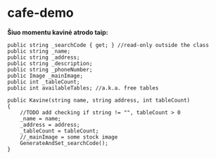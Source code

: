 # cafe-demo

**Šiuo momentu kavinė atrodo taip:**

    public string _searchCode { get; } //read-only outside the class
    public string _name;
    public string _address;
    public string _description;
    public string _phoneNumber;
    public Image _mainImage;
    public int _tableCount;
    public int availableTables; //a.k.a. free tables

    public Kavine(string name, string address, int tableCount)
    {
        //TODO add checking if string != "", tableCount > 0
        _name = name;
        _address = address;
        _tableCount = tableCount;
        //_mainImage = some stock image
        GenerateAndSet_searchCode();
    }
